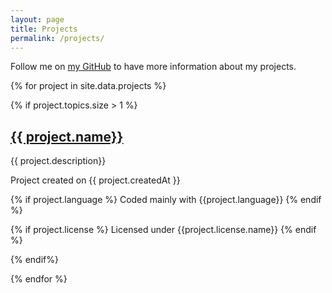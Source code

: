 ```yaml
---
layout: page
title: Projects
permalink: /projects/
---
```


Follow me on [my GitHub](https://github.com/DoodlesEpic/) to have more information about my projects.

{% for project in site.data.projects %}

{% if project.topics.size > 1 %}

## [{{ project.name}}]({{project.url}})

{{ project.description}}

Project created on {{ project.createdAt }}

{% if project.language %}
Coded mainly with {{project.language}}
{% endif %}

{% if project.license %}
Licensed under {{project.license.name}}
{% endif %}

<!--
{% for topic in project.topics %}
{% if forloop.last %}
{% else %}

{{topic}},{% endif %}

{% endfor %}
 -->

{% endif%}

{% endfor %}
